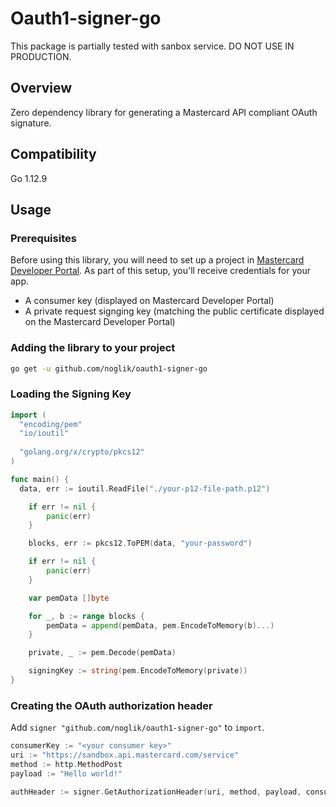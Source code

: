 # Oauth1-signer-go

This package is partially tested with sanbox service. DO NOT USE IN PRODUCTION.

## Overview

Zero dependency library for generating a Mastercard API compliant OAuth signature.

## Compatibility

Go 1.12.9

## Usage

### Prerequisites

Before using this library, you will need to set up a project in [Mastercard Developer Portal]().
As part of this setup, you'll receive credentials for your app.
- A consumer key (displayed on Mastercard Developer Portal)
- A private request signging key (matching the public certificate displayed on the Mastercard Developer Portal)

### Adding the library to your project

```bash
go get -u github.com/noglik/oauth1-signer-go
```

### Loading the Signing Key

```go
import (
  "encoding/pem"
  "io/ioutil"
  
  "golang.org/x/crypto/pkcs12"
)

func main() {
  data, err := ioutil.ReadFile("./your-p12-file-path.p12")

	if err != nil {
		panic(err)
	}

	blocks, err := pkcs12.ToPEM(data, "your-password")

	if err != nil {
		panic(err)
	}

	var pemData []byte

	for _, b := range blocks {
		pemData = append(pemData, pem.EncodeToMemory(b)...)
	}

	private, _ := pem.Decode(pemData)

	signingKey := string(pem.EncodeToMemory(private))
}
```

### Creating the OAuth authorization header

Add `signer "github.com/noglik/oauth1-signer-go"` to `import`.

```go
consumerKey := "<your consumer key>"
uri := "https://sandbox.api.mastercard.com/service"
method := http.MethodPost
payload := "Hello world!"

authHeader := signer.GetAuthorizationHeader(uri, method, payload, consumerKey, signingKey)
```
